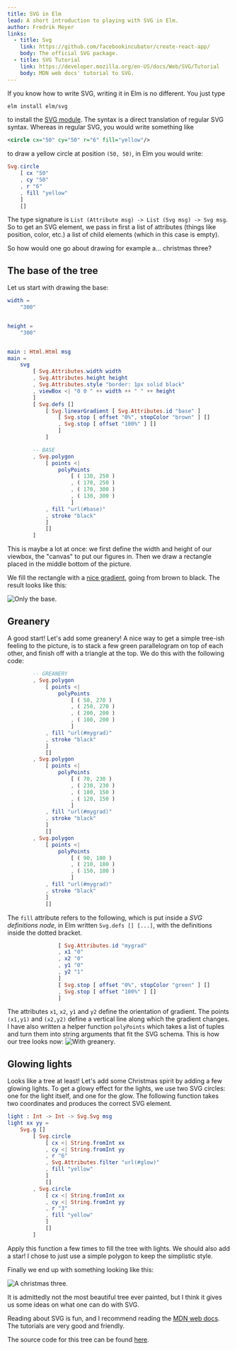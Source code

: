 ```yaml
---
title: SVG in Elm
lead: A short introduction to playing with SVG in Elm.
author: Fredrik Meyer
links:
  - title: Svg
    link: https://github.com/facebookincubator/create-react-app/
    body: The official SVG package.
  - title: SVG Tutorial
    link: https://developer.mozilla.org/en-US/docs/Web/SVG/Tutorial
    body: MDN web docs' tutorial to SVG.
---
```


If you know how to write SVG, writing it in Elm is no different. You just type

```bash
elm install elm/svg
```

to install the [SVG module](https://package.elm-lang.org/packages/elm-lang/svg/latest/). The syntax is a direct translation of regular SVG syntax. Whereas in regular SVG, you would write something like

```xml
<circle cx="50" cy="50" r="6" fill="yellow"/>
```

to draw a yellow circle at position `(50, 50)`, in Elm you would write:

```elm
Svg.circle
    [ cx "50"
    , cy "50"
    , r "6"
    , fill "yellow"
    ]
    []
```

The type signature is `List (Attribute msg) -> List (Svg msg) -> Svg msg`. So to get an SVG element, we pass in first a list of attributes (things like position, color, etc.) a list of child elements (which in this case is empty).

So how would one go about drawing for example a... christmas three?

## The base of the tree

Let us start with drawing the base:

```elm
width =
    "300"


height =
    "300"


main : Html.Html msg
main =
    svg
        [ Svg.Attributes.width width
        , Svg.Attributes.height height
        , Svg.Attributes.style "border: 1px solid black"
        , viewBox <| "0 0 " ++ width ++ " " ++ height
        ]
        [ Svg.defs []
            [ Svg.linearGradient [ Svg.Attributes.id "base" ]
                [ Svg.stop [ offset "0%", stopColor "brown" ] []
                , Svg.stop [ offset "100%" ] []
                ]
            ]

        -- BASE
        , Svg.polygon
            [ points <|
                polyPoints
                    [ ( 130, 250 )
                    , ( 170, 250 )
                    , ( 170, 300 )
                    , ( 130, 300 )
                    ]
            , fill "url(#base)"
            , stroke "black"
            ]
            []
        ]
```

This is maybe a lot at once: we first define the width and height of our viewbox, the "canvas" to put our figures in. Then we draw a rectangle placed in the middle bottom of the picture.

We fill the rectangle with a [nice gradient](https://developer.mozilla.org/en-US/docs/Web/SVG/Tutorial/Gradients), going from brown to black. The result looks like this:

![Only the base.](/static/svg/only_base.png)

## Greanery

A good start! Let's add some greanery! A nice way to get a simple tree-ish feeling to the picture, is to stack a few green parallelogram on top of each other, and finish off with a triangle at the top. We do this with the following code:

```elm
        -- GREANERY
        , Svg.polygon
            [ points <|
                polyPoints
                    [ ( 50, 270 )
                    , ( 250, 270 )
                    , ( 200, 200 )
                    , ( 100, 200 )
                    ]
            , fill "url(#mygrad)"
            , stroke "black"
            ]
            []
        , Svg.polygon
            [ points <|
                polyPoints
                    [ ( 70, 230 )
                    , ( 230, 230 )
                    , ( 180, 150 )
                    , ( 120, 150 )
                    ]
            , fill "url(#mygrad)"
            , stroke "black"
            ]
            []
        , Svg.polygon
            [ points <|
                polyPoints
                    [ ( 90, 180 )
                    , ( 210, 180 )
                    , ( 150, 100 )
                    ]
            , fill "url(#mygrad)"
            , stroke "black"
            ]
            []
```

The `fill` attribute refers to the following, which is put inside a _SVG definitions node_, in Elm written `Svg.defs [] [...]`, with the definitions inside the dotted bracket.

```elm
                [ Svg.Attributes.id "mygrad"
                , x1 "0"
                , x2 "0"
                , y1 "0"
                , y2 "1"
                ]
                [ Svg.stop [ offset "0%", stopColor "green" ] []
                , Svg.stop [ offset "100%" ] []
                ]
```

The attributes `x1`, `x2`, `y1` and `y2` define the orientation of gradient. The points `(x1,y1)` and `(x2,y2)` define a vertical line along which the gradient changes. I have also written a helper function `polyPoints` which takes a list of tuples and turn them into string arguments that fit the SVG schema. This is how our tree looks now:
![With greanery.](/static/svg/with_greenery.png)

## Glowing lights

Looks like a tree at least! Let's add some Christmas spirit by adding a few glowing lights. To get a glowy effect for the lights, we use two SVG circles: one for the light itself, and one for the glow. The following function takes two coordinates and produces the correct SVG element.

```elm
light : Int -> Int -> Svg.Svg msg
light xx yy =
    Svg.g []
        [ Svg.circle
            [ cx <| String.fromInt xx
            , cy <| String.fromInt yy
            , r "6"
            , Svg.Attributes.filter "url(#glow)"
            , fill "yellow"
            ]
            []
        , Svg.circle
            [ cx <| String.fromInt xx
            , cy <| String.fromInt yy
            , r "3"
            , fill "yellow"
            ]
            []
        ]
```

Apply this function a few times to fill the tree with lights. We should also add a star! I chose to just use a simple polygon to keep the simplistic style.

Finally we end up with something looking like this:

![A christmas three.](/static/svg/christmas-svg-tree.png)

It is admittedly not the most beautiful tree ever painted, but I think it gives us some ideas on what one can do with SVG.

Reading about SVG is fun, and I recommend reading the [MDN web docs](https://developer.mozilla.org/en-US/docs/Web/SVG/Tutorial). The tutorials are very good and friendly.

The source code for this tree can be found [here](https://github.com/FredrikMeyer/christmas-tree-elm/blob/master/Main.elm).
